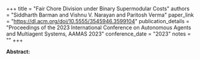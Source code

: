+++
title = "Fair Chore Division under Binary Supermodular Costs"
authors = "Siddharth Barman and Vishnu V. Narayan and Paritosh Verma"
paper_link = "https://dl.acm.org/doi/10.5555/3545946.3599104"
publication_details = "Proceedings of the 2023 International Conference on Autonomous Agents and Multiagent Systems,  AAMAS 2023"
conference_date = "2023"
notes = ""
+++

<b>Abstract:</b>
